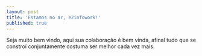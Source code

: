 ```yaml
---
layout: post
title: 'Estamos no ar, e2infowork!'
published: true
---
```

Seja muito bem vindo, aqui sua colaboração é bem vinda, afinal tudo que se constroí conjuntamente costuma ser melhor cada vez mais. 

